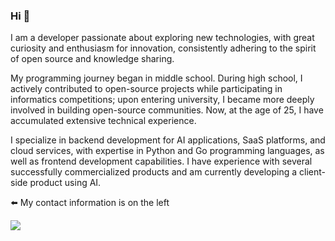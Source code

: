### Hi 👋

I am a developer passionate about exploring new technologies, with great curiosity and enthusiasm for innovation, consistently adhering to the spirit of open source and knowledge sharing.

My programming journey began in middle school. During high school, I actively contributed to open-source projects while participating in informatics competitions; upon entering university, I became more deeply involved in building open-source communities. Now, at the age of 25, I have accumulated extensive technical experience.

I specialize in backend development for AI applications, SaaS platforms, and cloud services, with expertise in Python and Go programming languages, as well as frontend development capabilities. I have experience with several successfully commercialized products and am currently developing a client-side product using AI.

⬅️ My contact information is on the left

<a href="https://github.com/xxnuo">
  <img align="center" src="https://github-readme-stats.vercel.app/api?username=xxnuo&theme=swift&show_icons=true" />
</a>
